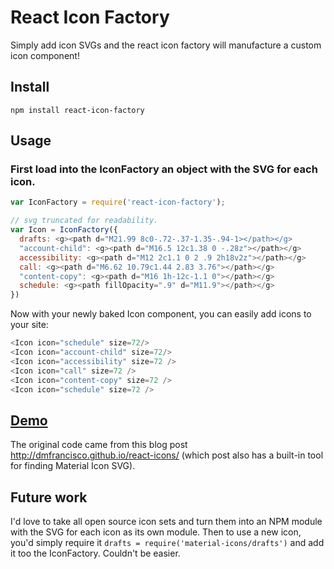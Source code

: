 # React Icon Factory
Simply add icon SVGs and the react icon factory will manufacture a custom icon component!


## Install
`npm install react-icon-factory`

## Usage
### First load into the IconFactory an object with the SVG for each icon.

```javascript
var IconFactory = require('react-icon-factory');

// svg truncated for readability.
var Icon = IconFactory({
  drafts: <g><path d="M21.99 8c0-.72-.37-1.35-.94-1></path></g>
  "account-child": <g><path d="M16.5 12c1.38 0 -.28z"></path></g>
  accessibility: <g><path d="M12 2c1.1 0 2 .9 2h18v2z"></path></g>
  call: <g><path d="M6.62 10.79c1.44 2.83 3.76"></path></g>
  "content-copy": <g><path d="M16 1h-12c-1.1 0"></path></g>
  schedule: <g><path fillOpacity=".9" d="M11.9"></path></g>
})
```

Now with your newly baked Icon component, you can easily add icons to your site:

```javascript
<Icon icon="schedule" size=72/>
<Icon icon="account-child" size=72/>
<Icon icon="accessibility" size=72 />
<Icon icon="call" size=72 />
<Icon icon="content-copy" size=72 />
<Icon icon="schedule" size=72 />
```

## [Demo](https://kyleamathews.github.io/react-icon-factory)

The original code came from this blog post
http://dmfrancisco.github.io/react-icons/ (which post also has a
built-in tool for finding Material Icon SVG).

## Future work
I'd love to take all open source icon sets and turn them into an NPM
module with the SVG for each icon as its own module. Then to use a new
icon, you'd simply require it `drafts =
require('material-icons/drafts')` and add it too the IconFactory.
Couldn't be easier.
